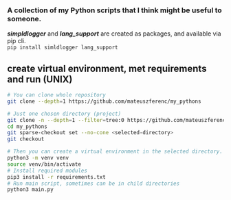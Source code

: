 ### A collection of my Python scripts that I think might be useful to someone.

***simpldlogger*** and ***lang_support*** are created as packages, and available via pip cli.  
`pip install simldlogger lang_support`

## create virtual environment, met requirements and run (UNIX)
```bash
# You can clone whole repository
git clone --depth=1 https://github.com/mateuszferenc/my_pythons

# Just one chosen directory (project)
git clone -n --depth=1 --filter=tree:0 https://github.com/mateuszferenc/my_pythons
cd my_pythons
git sparse-checkout set --no-cone <selected-directory>
git checkout

# Then you can create a virtual environment in the selected directory.
python3 -m venv venv
source venv/bin/activate
# Install required modules
pip3 install -r requirements.txt
# Run main script, sometimes can be in child directories
python3 main.py 
```